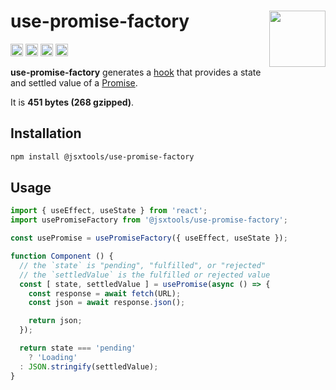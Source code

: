 # use-promise-factory [<img src="https://avatars.githubusercontent.com/u/52989093" alt="" width="90" height="90" align="right">][frontend]

[<img alt="npm version" src="https://img.shields.io/npm/v/@jsxtools/use-promise-factory.svg" height="20">](https://www.npmjs.com/package/@jsxtools/use-promise-factory)
[<img alt="build status" src="https://img.shields.io/travis/jsxtools/frontend/master.svg" height="20">](https://travis-ci.org/github/jsxtools/frontend)
[<img alt="issue tracker" src="https://img.shields.io/github/issues/jsxtools/frontend/use-promise-factory.svg" height="20">](https://github.com/jsxtools/frontend/issues?q=is:issue+is:open+label:use-promise-factory)
[<img alt="pull requests" src="https://img.shields.io/github/issues-pr/jsxtools/frontend/use-promise-factory.svg" height="20">](https://github.com/jsxtools/frontend/pulls?q=is:pr+is:open+label:use-promise-factory)

**use-promise-factory** generates a [hook] that provides a state and settled value of a [Promise].

It is <strong size>451 bytes (268 gzipped)</strong>.

## Installation

```sh
npm install @jsxtools/use-promise-factory
```

## Usage

```js
import { useEffect, useState } from 'react';
import usePromiseFactory from '@jsxtools/use-promise-factory';

const usePromise = usePromiseFactory({ useEffect, useState });

function Component () {
  // the `state` is "pending", "fulfilled", or "rejected"
  // the `settledValue` is the fulfilled or rejected value
  const [ state, settledValue ] = usePromise(async () => {
    const response = await fetch(URL);
    const json = await response.json();

    return json;
  });

  return state === 'pending'
    ? 'Loading'
  : JSON.stringify(settledValue);
}
```

[hook]: https://reactjs.org/docs/hooks-reference.html
[frontend]: https://github.com/jsxtools/frontend
[promise]: https://developer.mozilla.org/en-US/docs/Web/JavaScript/Guide/Using_promises
